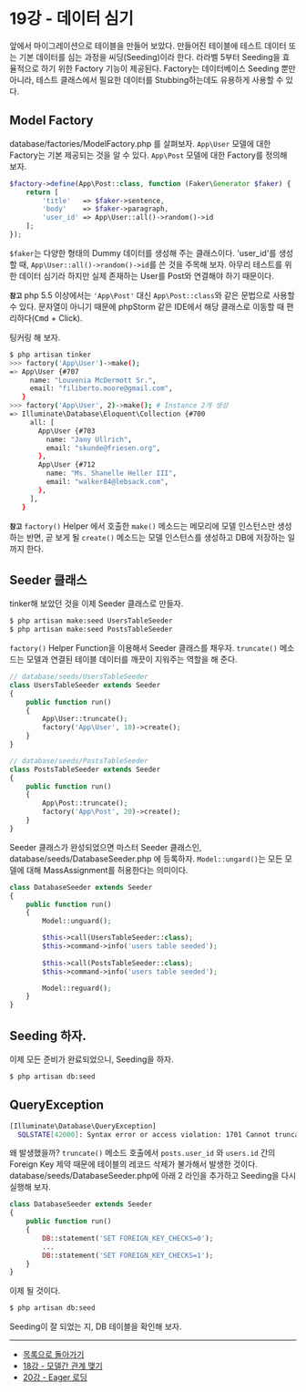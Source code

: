 # 19강 - 데이터 심기
 
앞에서 마이그레이션으로 테이블을 만들어 보았다. 만들어진 테이블에 테스트 데이터 또는 기본 데이터를 심는 과정을 씨딩(Seeding)이라 한다. 라라벨 5부터 Seeding을 효율적으로 하기 위한 Factory 기능이 제공된다. Factory는 데이터베이스 Seeding 뿐만 아니라, 테스트 클래스에서 필요한 데이터를 Stubbing하는데도 유용하게 사용할 수 있다.

## Model Factory

database/factories/ModelFactory.php 를 살펴보자. `App\User` 모델에 대한 Factory는 기본 제공되는 것을 알 수 있다. `App\Post` 모델에 대한 Factory를 정의해 보자.

```php
$factory->define(App\Post::class, function (Faker\Generator $faker) {
    return [
        'title'   => $faker->sentence,
        'body'    => $faker->paragraph,
        'user_id' => App\User::all()->random()->id
    ];
});
```

`$faker`는 다양한 형태의 Dummy 데이터를 생성해 주는 클래스이다. 'user_id'를 생성할 때, `App\User::all()->random()->id`를 쓴 것을 주목해 보자. 아무리 테스트를 위한 데이터 심기라 하지만 실제 존재하는 User를 Post와 연결해야 하기 때문이다.

**`참고`** php 5.5 이상에서는 `'App\Post'` 대신 `App\Post::class`와 같은 문법으로 사용할 수 있다. 문자열이 아니기 때문에 phpStorm 같은 IDE에서 해당 클래스로 이동할 때 편리하다(<kbd>Cmd</kbd> + Click).
 
팅커링 해 보자.

```bash
$ php artisan tinker
>>> factory('App\User')->make();
=> App\User {#707
     name: "Louvenia McDermott Sr.",
     email: "filiberto.moore@gmail.com",
   }
>>> factory('App\User', 2)->make(); # Instance 2개 생성
=> Illuminate\Database\Eloquent\Collection {#700
     all: [
       App\User {#703
         name: "Jany Ullrich",
         email: "skunde@friesen.org",
       },
       App\User {#712
         name: "Ms. Shanelle Heller III",
         email: "walker84@lebsack.com",
       },
     ],
   }
```

**`참고`** `factory()` Helper 에서 호출한 `make()` 메소드는 메모리에 모델 인스턴스만 생성하는 반면, 곧 보게 될 `create()` 메소드는 모델 인스턴스를 생성하고 DB에 저장하는 일까지 한다. 

## Seeder 클래스

tinker해 보았던 것을 이제 Seeder 클래스로 만들자.

```bash
$ php artisan make:seed UsersTableSeeder
$ php artisan make:seed PostsTableSeeder
```

`factory()` Helper Function을 이용해서 Seeder 클래스를 채우자. `truncate()` 메소드는 모델과 연결된 테이블 데이터를 깨끗이 지워주는 역할을 해 준다.

```php
// database/seeds/UsersTableSeeder
class UsersTableSeeder extends Seeder 
{
    public function run() 
    {
        App\User::truncate();
        factory('App\User', 10)->create();
    }
}

// database/seeds/PostsTableSeeder
class PostsTableSeeder extends Seeder
{
    public function run()
    {
        App\Post::truncate();
        factory('App\Post', 20)->create();
    }
}
```

Seeder 클래스가 완성되었으면 마스터 Seeder 클래스인, database/seeds/DatabaseSeeder.php 에 등록하자. `Model::ungard()`는 모든 모델에 대해 MassAssignment를 허용한다는 의미이다.

```php
class DatabaseSeeder extends Seeder
{
    public function run()
    {
        Model::unguard();

        $this->call(UsersTableSeeder::class);
        $this->command->info('users table seeded');
        
        $this->call(PostsTableSeeder::class);
        $this->command->info('users table seeded');

        Model::reguard();
    }
}

```

## Seeding 하자.

이제 모든 준비가 완료되었으니, Seeding을 하자.

```bash
$ php artisan db:seed
```

## QueryException

```bash
[Illuminate\Database\QueryException]
  SQLSTATE[42000]: Syntax error or access violation: 1701 Cannot truncate a table referenced in a foreign key constraint ...
```

왜 발생했을까? `truncate()` 메소드 호출에서 `posts.user_id` 와 `users.id` 간의 Foreign Key 제약 때문에 테이블의 레코드 삭제가 불가해서 발생한 것이다. database/seeds/DatabaseSeeder.php에 아래 2 라인을 추가하고 Seeding을 다시 실행해 보자.

```php
class DatabaseSeeder extends Seeder
{
    public function run()
    {
        DB::statement('SET FOREIGN_KEY_CHECKS=0');
        ...
        DB::statement('SET FOREIGN_KEY_CHECKS=1');
    }
}
```

이제 될 것이다.

```bash
$ php artisan db:seed
```

Seeding이 잘 되었는 지, DB 테이블을 확인해 보자.

---

- [목록으로 돌아가기](../readme.md)
- [18강 - 모델간 관계 맺기](18-eloquent-relationships.md)
- [20강 - Eager 로딩](20-eager-loading.md)